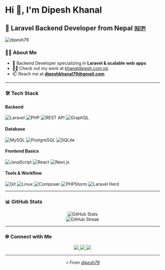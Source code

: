 # Hi 👋, I'm Dipesh Khanal  

## 🚀 Laravel Backend Developer from Nepal 🇳🇵  

<p align="left"> 
  <img src="https://komarev.com/ghpvc/?username=dipesh79&label=Profile%20views&color=0e75b6&style=flat" alt="dipesh79" /> 
</p>

### 👨‍💻 About Me  

- 🔭 Backend Developer specializing in **Laravel & scalable web apps**  
- 👨‍💻 Check out my work at [khanaldipesh.com.np](https://khanaldipesh.com.np/projects)  
- 📫 Reach me at **dipeshkhanal79@gmail.com**  

---

### 🛠️ Tech Stack  

#### Backend  
![Laravel](https://img.shields.io/badge/Laravel-FF2D20?style=for-the-badge&logo=laravel&logoColor=white) ![PHP](https://img.shields.io/badge/PHP-777BB4?style=for-the-badge&logo=php&logoColor=white) ![REST API](https://img.shields.io/badge/API-009688?style=for-the-badge&logo=fastapi&logoColor=white) ![GraphQL](https://img.shields.io/badge/GraphQL-E10098?style=for-the-badge&logo=graphql&logoColor=white)  

#### Database  
![MySQL](https://img.shields.io/badge/MySQL-4479A1?style=for-the-badge&logo=mysql&logoColor=white) ![PostgreSQL](https://img.shields.io/badge/PostgreSQL-4169E1?style=for-the-badge&logo=postgresql&logoColor=white) ![SQLite](https://img.shields.io/badge/SQLite-003B57?style=for-the-badge&logo=sqlite&logoColor=white)  

#### Frontend Basics  
![JavaScript](https://img.shields.io/badge/JavaScript-F7DF1E?style=for-the-badge&logo=javascript&logoColor=black) ![React](https://img.shields.io/badge/React-20232A?style=for-the-badge&logo=react&logoColor=61DAFB) ![Next.js](https://img.shields.io/badge/Next.js-000000?style=for-the-badge&logo=next.js&logoColor=white)  

#### Tools & Workflow  
![Git](https://img.shields.io/badge/Git-F05032?style=for-the-badge&logo=git&logoColor=white) ![Linux](https://img.shields.io/badge/Linux-FCC624?style=for-the-badge&logo=linux&logoColor=black) ![Composer](https://img.shields.io/badge/Composer-885630?style=for-the-badge&logo=composer&logoColor=white) ![PHPStorm](https://img.shields.io/badge/PHPStorm-000000?style=for-the-badge&logo=phpstorm&logoColor=white) ![Laravel Herd](https://img.shields.io/badge/Laravel_Herd-FF2D20?style=for-the-badge&logo=laravel&logoColor=white)  

---

### 📊 GitHub Stats  

<div align="center">
  <img src="https://github-readme-stats.vercel.app/api?username=dipesh79&show_icons=true&theme=tokyonight&count_private=true&hide_border=true" alt="GitHub Stats" />
</div>

<div align="center">
  <img src="https://github-readme-streak-stats.herokuapp.com?user=dipesh79&theme=tokyonight&hide_border=true" alt="GitHub Streak" />
</div>

---

### 🌐 Connect with Me  

<p align="center">
  <a href="https://linkedin.com/in/dipeshkhanal" target="_blank">
    <img src="https://img.shields.io/badge/LinkedIn-0077B5?style=for-the-badge&logo=linkedin&logoColor=white" />
  </a>
  <a href="https://twitter.com/dipeshkhanal_py" target="_blank">
    <img src="https://img.shields.io/badge/Twitter-1DA1F2?style=for-the-badge&logo=twitter&logoColor=white" />
  </a>
  <a href="https://instagram.com/dipeshkhanal.py" target="_blank">
    <img src="https://img.shields.io/badge/Instagram-E4405F?style=for-the-badge&logo=instagram&logoColor=white" />
  </a>
</p>

---

<div align="center">
  <i>⭐️ From <a href="https://github.com/dipesh79">dipesh79</a></i>
</div>
